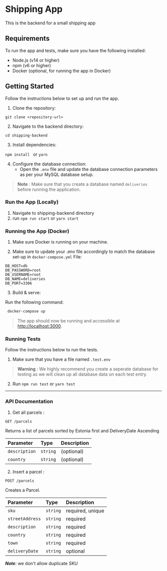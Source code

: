 # Shipping App

This is the backend for a small shipping app 

## Requirements

To run the app and tests, make sure you have the following installed:

- Node.js (v14 or higher)
- npm (v6 or higher)
- Docker (optional, for running the app in Docker)

## Getting Started

Follow the instructions below to set up and run the app.

1. Clone the repository:

````git clone <repository-url> ````

2. Navigate to the backend directory:

````cd shipping-backend ````

3. Install dependencies:

```npm install ```  or ``` yarn ```


4. Configure the database connection:
   - Open the `.env` file and update the database connection parameters as per your MySQL database setup.

> **Note** :
> Make sure that you create a database named `deliveries` before running the application.

### Run the App (Locally)
1. Navigate to shipping-backend directory
2. run `npm run start` or `yarn start`

### Running the App (Docker)

1. Make sure Docker is running on your machine.

2. Make sure to update your .env file accordingly to match the database set-up in `docker-compose.yml` File:
 ```
DB_HOST=db
DB_PASSWORD=root
DB_USERNAME=root
DB_NAME=deliveries
DB_PORT=3306
```

3. Build & serve:

Run the following command: 

```bash
 docker-compose up
 ```


> The app should now be running and accessible at [http://localhost:3000](http://localhost:3000).

### Running Tests

Follow the instructions below to run the tests.

1. Make sure that you have a file named `.test.env`
> **Warning** :
> We highly recommend you create a seperate database for testing as we will clean up all database data on each test entry.
2. Run `npm run test` or `yarn test`

---
### API Documentation
1. Get all parcels :


```http 
GET /parcels
```
Returns a list of parcels sorted by Estonia first and DeliveryDate Ascending

| Parameter | Type | Description |
| :--- | :--- | :--- |
| `description` | `string` | (optional) |
| `country` | `string` | (optional) |

2. Insert a parcel :


```http 
POST /parcels
```
Creates a Parcel.



| Parameter | Type | Description |
| :--- | :--- | :--- |
| `sku` | `string` | required, unique |
| `streetAddress` | `string` | required |
| `description` | `string` | required |
| `country` | `string` | required |
| `town` | `string` | required |
| `deliveryDate` | `string` | optional |

***Note***: we don't allow duplicate SKU 
